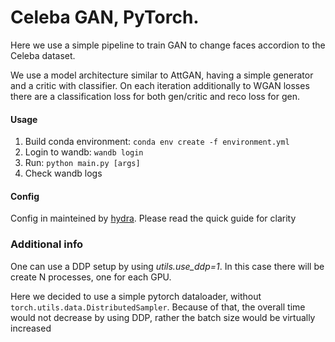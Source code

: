 # Сeleba GAN, PyTorch.

Here we use a simple pipeline to train GAN to change faces accordion to the Celeba dataset.

We use a model architecture similar to AttGAN, having a simple generator and a critic with classifier.
On each iteration additionally to WGAN losses there are a classification loss for both gen/critic and reco loss for gen.

#### Usage

1. Build conda environment:
    `conda env create -f environment.yml`
2. Login to wandb:
    `wandb login`
2. Run:
    `python main.py [args]`
3. Check wandb logs

#### Config

Config in mainteined by [hydra](hydra.cc). 
Please read the quick guide for clarity


### Additional info

One can use a DDP setup by using *utils.use_ddp=1*. In this case there will be create N processes, one for each GPU.

Here we decided to use a simple pytorch dataloader, without `torch.utils.data.DistributedSampler`.
Because of that, the overall time would not decrease by using DDP, rather the batch size would be virtually increased

